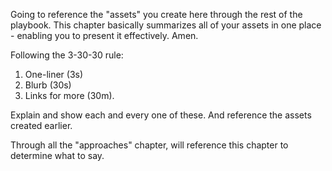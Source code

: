 Going to reference the "assets" you create here through the rest of the playbook. This chapter basically summarizes all of your assets in one place - enabling you to present it effectively. Amen.

Following the 3-30-30 rule:
1. One-liner (3s)
2. Blurb (30s)
3. Links for more (30m).

Explain and show each and every one of these. And reference the assets created earlier.

Through all the "approaches" chapter, will reference this chapter to determine what to say.